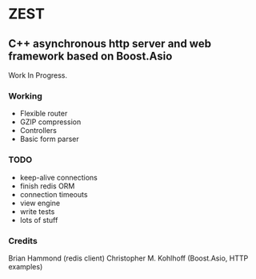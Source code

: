 # ZEST
## C++ asynchronous http server and web framework based on Boost.Asio

Work In Progress.

### Working
* Flexible router
* GZIP compression
* Controllers
* Basic form parser

### TODO

* keep-alive connections
* finish redis ORM
* connection timeouts
* view engine
* write tests
* lots of stuff

### Credits
Brian Hammond (redis client)
Christopher M. Kohlhoff (Boost.Asio, HTTP examples)